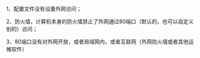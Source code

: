 1、配置文件没有设置外网访问；

2、防火墙，计算机本身的防火墙禁止了外网通过80端口（默认的，也可以自定义别的）访问；

3、80端口没有对外网开放，或者局域网内，或者互联网（外网防火墙或者其他运帷软件）